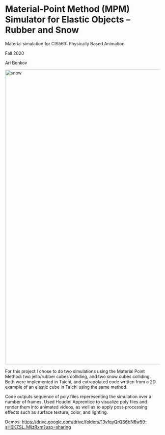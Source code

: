 # Material-Point Method (MPM) Simulator for Elastic Objects – Rubber and Snow
Material simulation for CIS563: Physically Based Animation

Fall 2020

Ari Benkov

<img width="957" alt="snow" src="https://user-images.githubusercontent.com/54881867/126051048-f682bb1b-7d64-4838-9c54-6cf6c2dcedf1.png">

For this project I chose to do two simulations using the Material Point Method: two jello/rubber cubes colliding, and two snow cubes colliding. Both were implemented in Taichi, and extrapolated code written from a 2D example of an elastic cube in Taichi using the same method. 

Code outputs sequence of poly files reperesenting the simulation over a number of frames. Used Houdini Apprentice to visualize poly files and render them into animated videos, as well as to apply post-processing effects such as surface texture, color, and lighting. 

Demos:
https://drive.google.com/drive/folders/13vfqyQrQS6bN6w59-sH6KZSL_MljzRxm?usp=sharing


